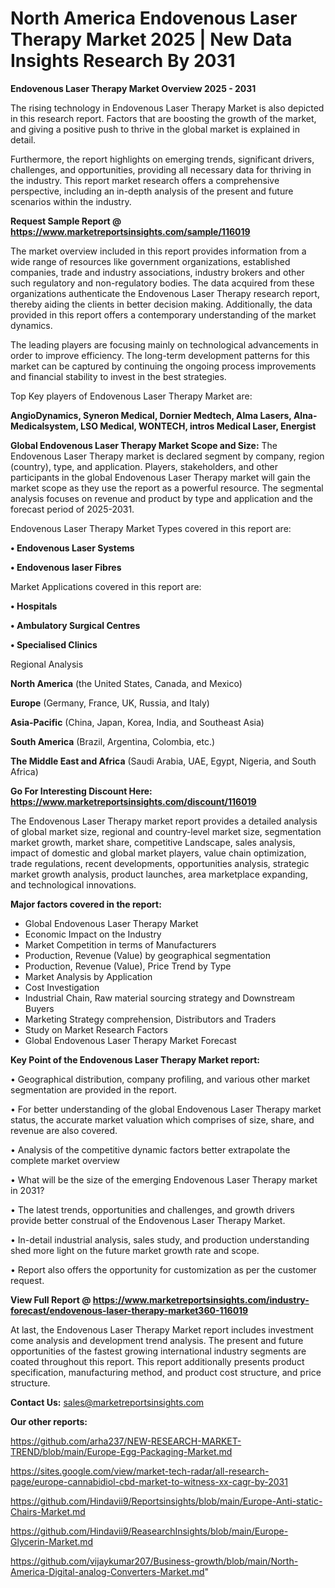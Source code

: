 # North America Endovenous Laser Therapy Market 2025 | New Data Insights Research By 2031

<Strong> Endovenous Laser Therapy Market Overview 2025 - 2031</strong>

The rising technology in Endovenous Laser Therapy Market is also depicted in this research report. Factors that are boosting the growth of the market, and giving a positive push to thrive in the global market is explained in detail.

Furthermore, the report highlights on emerging trends, significant drivers, challenges, and opportunities, providing all necessary data for thriving in the industry. This report market research offers a comprehensive perspective, including an in-depth analysis of the present and future scenarios within the industry.

<strong>Request Sample Report @ <a href=https://www.marketreportsinsights.com/sample/116019>https://www.marketreportsinsights.com/sample/116019</a></strong>

The market overview included in this report provides information from a wide range of resources like government organizations, established companies, trade and industry associations, industry brokers and other such regulatory and non-regulatory bodies. The data acquired from these organizations authenticate the Endovenous Laser Therapy research report, thereby aiding the clients in better decision making. Additionally, the data provided in this report offers a contemporary understanding of the market dynamics.

The leading players are focusing mainly on technological advancements in order to improve efficiency. The long-term development patterns for this market can be captured by continuing the ongoing process improvements and financial stability to invest in the best strategies.

Top Key players of Endovenous Laser Therapy Market are:

<strong>AngioDynamics, Syneron Medical, Dornier Medtech, Alma Lasers, Alna-Medicalsystem, LSO Medical, WONTECH, intros Medical Laser, Energist</strong>

<strong><b>Global Endovenous Laser Therapy Market Scope and Size:</b></strong>
The Endovenous Laser Therapy market is declared segment by company, region (country), type, and application. Players, stakeholders, and other participants in the global Endovenous Laser Therapy market will gain the market scope as they use the report as a powerful resource. The segmental analysis focuses on revenue and product by type and application and the forecast period of 2025-2031.

Endovenous Laser Therapy Market Types covered in this report are:

<strong>• Endovenous Laser Systems

• Endovenous laser Fibres</strong>

Market Applications covered in this report are:

<strong>• Hospitals

• Ambulatory Surgical Centres

• Specialised Clinics</strong> 

Regional Analysis

<strong>North America</strong> (the United States, Canada, and Mexico)

<strong>Europe</strong> (Germany, France, UK, Russia, and Italy)

<strong>Asia-Pacific</strong> (China, Japan, Korea, India, and Southeast Asia)

<strong>South America</strong> (Brazil, Argentina, Colombia, etc.)

<strong>The Middle East and Africa</strong> (Saudi Arabia, UAE, Egypt, Nigeria, and South Africa)

<strong>Go For Interesting Discount Here: <a href=https://www.marketreportsinsights.com/discount/116019>https://www.marketreportsinsights.com/discount/116019</a></strong>

The Endovenous Laser Therapy market report provides a detailed analysis of global market size, regional and country-level market size, segmentation market growth, market share, competitive Landscape, sales analysis, impact of domestic and global market players, value chain optimization, trade regulations, recent developments, opportunities analysis, strategic market growth analysis, product launches, area marketplace expanding, and technological innovations.

<strong><b>Major factors covered in the report:</b></strong>
<ul>
  <li>Global Endovenous Laser Therapy Market </li>
  <li>Economic Impact on the Industry</li>
  <li>Market Competition in terms of Manufacturers</li>
  <li>Production, Revenue (Value) by geographical segmentation</li>
  <li>Production, Revenue (Value), Price Trend by Type</li>
  <li>Market Analysis by Application</li>
  <li>Cost Investigation</li>
  <li>Industrial Chain, Raw material sourcing strategy and Downstream Buyers</li>
  <li>Marketing Strategy comprehension, Distributors and Traders</li>
  <li>Study on Market Research Factors</li>
  <li>Global Endovenous Laser Therapy Market Forecast</li>
</ul>

<strong><b>Key Point of the Endovenous Laser Therapy Market report:</b></strong>

• Geographical distribution, company profiling, and various other market segmentation are provided in the report.

• For better understanding of the global Endovenous Laser Therapy market status, the accurate market valuation which comprises of size, share, and revenue are also covered.

• Analysis of the competitive dynamic factors better extrapolate the complete market overview

• What will be the size of the emerging Endovenous Laser Therapy market in 2031?

• The latest trends, opportunities and challenges, and growth drivers provide better construal of the Endovenous Laser Therapy Market.

• In-detail industrial analysis, sales study, and production understanding shed more light on the future market growth rate and scope.

• Report also offers the opportunity for customization as per the customer request.

<strong><b>View Full Report @ <a href=https://www.marketreportsinsights.com/industry-forecast/endovenous-laser-therapy-market360-116019>https://www.marketreportsinsights.com/industry-forecast/endovenous-laser-therapy-market360-116019</a></b></strong>


At last, the Endovenous Laser Therapy Market report includes investment come analysis and development trend analysis. The present and future opportunities of the fastest growing international industry segments are coated throughout this report. This report additionally presents product specification, manufacturing method, and product cost structure, and price structure.

<strong>Contact Us:</strong>
sales@marketreportsinsights.com

<strong>Our other reports:</strong>

<a href=https://github.com/arha237/NEW-RESEARCH-MARKET-TREND/blob/main/Europe-Egg-Packaging-Market.md>https://github.com/arha237/NEW-RESEARCH-MARKET-TREND/blob/main/Europe-Egg-Packaging-Market.md</a>

<a href=https://sites.google.com/view/market-tech-radar/all-research-page/europe-cannabidiol-cbd-market-to-witness-xx-cagr-by-2031>https://sites.google.com/view/market-tech-radar/all-research-page/europe-cannabidiol-cbd-market-to-witness-xx-cagr-by-2031</a>

<a href=https://github.com/Hindavii9/Reportsinsights/blob/main/Europe-Anti-static-Chairs-Market.md>https://github.com/Hindavii9/Reportsinsights/blob/main/Europe-Anti-static-Chairs-Market.md</a>

<a href=https://github.com/Hindavii9/ReasearchInsights/blob/main/Europe-Glycerin-Market.md>https://github.com/Hindavii9/ReasearchInsights/blob/main/Europe-Glycerin-Market.md</a>

<a href=https://github.com/vijaykumar207/Business-growth/blob/main/North-America-Digital-analog-Converters-Market.md>https://github.com/vijaykumar207/Business-growth/blob/main/North-America-Digital-analog-Converters-Market.md</a>"
